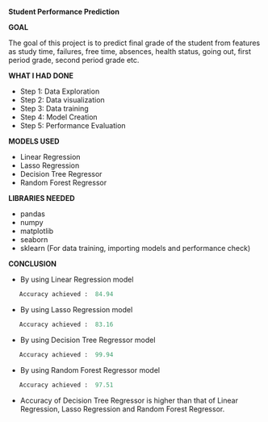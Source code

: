 **Student Performance Prediction**

**GOAL**

The goal of this project is to predict final grade of the student from features as study time, failures, free time, absences, health status, going out, first period grade, second period grade etc.

**WHAT I HAD DONE**
- Step 1: Data Exploration
- Step 2: Data visualization
- Step 3: Data training
- Step 4: Model Creation
- Step 5: Performance Evaluation

**MODELS USED**
- Linear Regression
- Lasso Regression
- Decision Tree Regressor
- Random Forest Regressor

**LIBRARIES NEEDED**
- pandas
- numpy
- matplotlib
- seaborn
- sklearn (For data training, importing models and performance check)

**CONCLUSION**
- By using Linear Regression model  
 ```python
    Accuracy achieved :  84.94
 ``` 
- By using Lasso Regression model  
 ```python
    Accuracy achieved :  83.16
 ``` 
- By using Decision Tree Regressor model  
 ```python
    Accuracy achieved :  99.94
 ``` 
- By using Random Forest Regressor model  
 ```python
    Accuracy achieved :  97.51
 ```

* Accuracy of Decision Tree Regressor is higher than that of Linear Regression, Lasso Regression and Random Forest Regressor.
